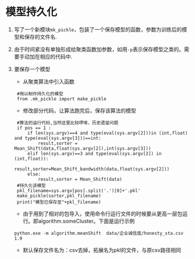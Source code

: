 # 模型持久化

1. 写了一个新模块`mk_pickle`，包装了一个保存模型的函数，参数为训练后的模型和保存的文件名.

2. 由于时间紧没有单独形成给聚类函数加参数，如用`-p`表示保存模型之类的。需要手动加在相应的代码中.

3. 要保存一个模型

   * 从聚类算法中引入函数

   ```   
    #用以制作持久化的模型 
    from .mk_pickle import make_pickle
   ```
   * 修改部分代码，让算法跑完后，保存该算法的模型
   ```
    #算法的运行代码,当然这里比较啰嗦，历史遗留问题
    if pos == 1 :
        if len(sys.argv)==4 and type(eval(sys.argv[2]))in (int,float) and type(eval(sys.argv[3]))==int:
            result,sorter = Mean_Shift(data,float(sys.argv[2]),int(sys.argv[3]))
		elif len(sys.argv)==3 and type(eval(sys.argv[2]) in (int,float)):
		    result,sorter=Mean_Shift_bandwidth(data,float(sys.argv[2]))
		else:
			result,sorter = Mean_Shift(data)
    #持久化该模型
	pkl_filename=sys.argv[pos].split('.')[0]+'.pkl'
	make_pickle(sorter,pkl_filename)
	print("模型已保存至"+pkl_filename)
   ```
    * 由于用到了相对的包导入，使用命令行运行文件的时候要从更高一层包运行。即algorithm.someCluster。下面是运行示例

    ```
    python.exe -m algorithm.meanShift  data/企业诚信度/honesty_sta.csv 1.9
    ```
    * 默认保存文件名为：csv去掉，拓展名为pkl的文件，与原csv路径相同
